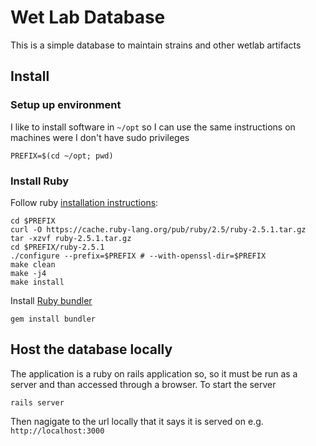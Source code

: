 # Wet Lab Database

This is a simple database to maintain strains and other wetlab artifacts

## Install

### Setup up environment
I like to install software in `~/opt` so I can use the same instructions on machines were I don't have sudo privileges

    PREFIX=$(cd ~/opt; pwd)

### Install Ruby

Follow ruby [installation instructions](https://www.ruby-lang.org/en/documentation/installation/#installers):

    cd $PREFIX
    curl -O https://cache.ruby-lang.org/pub/ruby/2.5/ruby-2.5.1.tar.gz
    tar -xzvf ruby-2.5.1.tar.gz
    cd $PREFIX/ruby-2.5.1
    ./configure --prefix=$PREFIX # --with-openssl-dir=$PREFIX
    make clean
    make -j4
    make install

Install [Ruby bundler](https://bundler.io/)

    gem install bundler

## Host the database locally

The application is a ruby on rails application so, so it must be run as a server and than accessed through a browser. To start the server

    rails server

Then nagigate to the url locally that it says it is served on e.g. `http://localhost:3000`